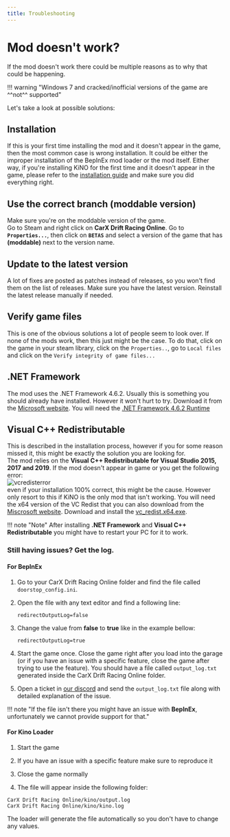 ```yaml
---
title: Troubleshooting
---
```


# Mod doesn't work?

If the mod doesn't work there could be multiple reasons as to why that could be happening.

!!! warning "Windows 7 and cracked/inofficial versions of the game are ^^not^^ supported"

Let's take a look at possible solutions:

## Installation

If this is your first time installing the mod and it doesn't appear in the game, then the most common case is wrong installation. It could be either the improper installation of the BepInEx mod loader or the mod itself. Either way, if you're installing KiNO for the first time and it doesn't appear in the game, please refer to the [installation guide](installation.md) and make sure you did everything right.

## Use the correct branch (moddable version)

Make sure you're on the moddable version of the game.  
Go to Steam and right click on **CarX Drift Racing Online**. Go to **`Properties...`**, then click on **`BETAS`** and select a version of the game that has **(moddable)** next to the version name.

## Update to the latest version

A lot of fixes are posted as patches instead of releases, so you won't find them on the list of releases. Make sure you have the latest version. Reinstall the latest release manually if needed.

## Verify game files

This is one of the obvious solutions a lot of people seem to look over. If none of the mods work, then this just might be the case. To do that, click on the game in your steam library, click on the `Properties..`, go to `Local files` and click on the `Verify integrity of game files...`

## .NET Framework

The mod uses the .NET Framework 4.6.2. Usually this is something you should already have installed. However it won't hurt to try. Download it from the [Microsoft website](https://dotnet.microsoft.com/download/dotnet-framework/net462). You will need the [.NET Framework 4.6.2 Runtime](https://dotnet.microsoft.com/download/dotnet-framework/thank-you/net462-web-installer)

## Visual C++ Redistributable

This is described in the installation process, however if you for some reason missed it, this might be exactly the solution you are looking for.  
The mod relies on the **Visual C++ Redistributable for Visual Studio 2015, 2017 and 2019**. If the mod doesn't appear in game or you get the following error:  
![vcredisterror](https://cdn.discordapp.com/attachments/561211887900033044/810289048018616370/redist.png)  
even if your installation 100% correct, this might be the cause. However only resort to this if KiNO is the only mod that isn't working. You will need the x64 version of the VC Redist that you can also download from the [Miscrosoft website](https://support.microsoft.com/en-us/help/2977003/the-latest-supported-visual-c-downloads). Download and install the [vc_redist.x64.exe](https://support.microsoft.com/en-us/help/2977003/the-latest-supported-visual-c-downloads).

!!! note "Note"
After installing **.NET Framework** and **Visual C++ Redistributable** you might have to restart your PC for it to work.

### **Still having issues? Get the log.**

#### For BepInEx

1.  Go to your CarX Drift Racing Online folder and find the file called `doorstop_config.ini`.

2.  Open the file with any text editor and find a following line:

    ```
    redirectOutputLog=false
    ```

3.  Change the value from **false** to **true** like in the example bellow:

    ```
    redirectOutputLog=true
    ```

4.  Start the game once. Close the game right after you load into the garage (or if you have an issue with a specific feature, close the game after trying to use the feature). You should have a file called `output_log.txt` generated inside the CarX Drift Racing Online folder.

5.  Open a ticket in [our discord](https://discord.gg/WfHAp6UupP) and send the `output_log.txt` file along with detailed explanation of the issue.

!!! note "If the file isn't there you might have an issue with **BepInEx**, unfortunately we cannot provide support for that."

#### For Kino Loader

1. Start the game

2. If you have an issue with a specific feature make sure to reproduce it

3. Close the game normally

4. The file will appear inside the following folder:

```
CarX Drift Racing Online/kino/output.log
CarX Drift Racing Online/kino/kino.log
```

The loader will generate the file automatically so you don't have to change any values.
